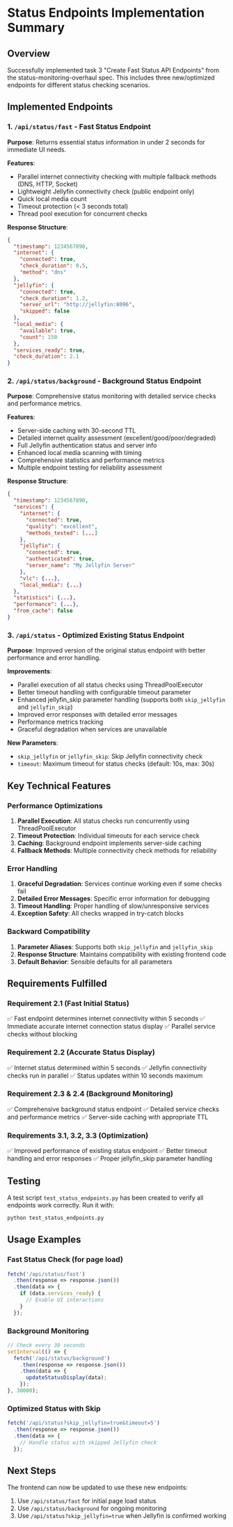 # Status Endpoints Implementation Summary

## Overview
Successfully implemented task 3 "Create Fast Status API Endpoints" from the status-monitoring-overhaul spec. This includes three new/optimized endpoints for different status checking scenarios.

## Implemented Endpoints

### 1. `/api/status/fast` - Fast Status Endpoint
**Purpose**: Returns essential status information in under 2 seconds for immediate UI needs.

**Features**:
- Parallel internet connectivity checking with multiple fallback methods (DNS, HTTP, Socket)
- Lightweight Jellyfin connectivity check (public endpoint only)
- Quick local media count
- Timeout protection (< 3 seconds total)
- Thread pool execution for concurrent checks

**Response Structure**:
```json
{
  "timestamp": 1234567890,
  "internet": {
    "connected": true,
    "check_duration": 0.5,
    "method": "dns"
  },
  "jellyfin": {
    "connected": true,
    "check_duration": 1.2,
    "server_url": "http://jellyfin:8096",
    "skipped": false
  },
  "local_media": {
    "available": true,
    "count": 150
  },
  "services_ready": true,
  "check_duration": 2.1
}
```

### 2. `/api/status/background` - Background Status Endpoint
**Purpose**: Comprehensive status monitoring with detailed service checks and performance metrics.

**Features**:
- Server-side caching with 30-second TTL
- Detailed internet quality assessment (excellent/good/poor/degraded)
- Full Jellyfin authentication status and server info
- Enhanced local media scanning with timing
- Comprehensive statistics and performance metrics
- Multiple endpoint testing for reliability assessment

**Response Structure**:
```json
{
  "timestamp": 1234567890,
  "services": {
    "internet": {
      "connected": true,
      "quality": "excellent",
      "methods_tested": [...]
    },
    "jellyfin": {
      "connected": true,
      "authenticated": true,
      "server_name": "My Jellyfin Server"
    },
    "vlc": {...},
    "local_media": {...}
  },
  "statistics": {...},
  "performance": {...},
  "from_cache": false
}
```

### 3. `/api/status` - Optimized Existing Status Endpoint
**Purpose**: Improved version of the original status endpoint with better performance and error handling.

**Improvements**:
- Parallel execution of all status checks using ThreadPoolExecutor
- Better timeout handling with configurable timeout parameter
- Enhanced jellyfin_skip parameter handling (supports both `skip_jellyfin` and `jellyfin_skip`)
- Improved error responses with detailed error messages
- Performance metrics tracking
- Graceful degradation when services are unavailable

**New Parameters**:
- `skip_jellyfin` or `jellyfin_skip`: Skip Jellyfin connectivity check
- `timeout`: Maximum timeout for status checks (default: 10s, max: 30s)

## Key Technical Features

### Performance Optimizations
1. **Parallel Execution**: All status checks run concurrently using ThreadPoolExecutor
2. **Timeout Protection**: Individual timeouts for each service check
3. **Caching**: Background endpoint implements server-side caching
4. **Fallback Methods**: Multiple connectivity check methods for reliability

### Error Handling
1. **Graceful Degradation**: Services continue working even if some checks fail
2. **Detailed Error Messages**: Specific error information for debugging
3. **Timeout Handling**: Proper handling of slow/unresponsive services
4. **Exception Safety**: All checks wrapped in try-catch blocks

### Backward Compatibility
1. **Parameter Aliases**: Supports both `skip_jellyfin` and `jellyfin_skip`
2. **Response Structure**: Maintains compatibility with existing frontend code
3. **Default Behavior**: Sensible defaults for all parameters

## Requirements Fulfilled

### Requirement 2.1 (Fast Initial Status)
✅ Fast endpoint determines internet connectivity within 5 seconds
✅ Immediate accurate internet connection status display
✅ Parallel service checks without blocking

### Requirement 2.2 (Accurate Status Display)
✅ Internet status determined within 5 seconds
✅ Jellyfin connectivity checks run in parallel
✅ Status updates within 10 seconds maximum

### Requirement 2.3 & 2.4 (Background Monitoring)
✅ Comprehensive background status endpoint
✅ Detailed service checks and performance metrics
✅ Server-side caching with appropriate TTL

### Requirements 3.1, 3.2, 3.3 (Optimization)
✅ Improved performance of existing status endpoint
✅ Better timeout handling and error responses
✅ Proper jellyfin_skip parameter handling

## Testing
A test script `test_status_endpoints.py` has been created to verify all endpoints work correctly. Run it with:

```bash
python test_status_endpoints.py
```

## Usage Examples

### Fast Status Check (for page load)
```javascript
fetch('/api/status/fast')
  .then(response => response.json())
  .then(data => {
    if (data.services_ready) {
      // Enable UI interactions
    }
  });
```

### Background Monitoring
```javascript
// Check every 30 seconds
setInterval(() => {
  fetch('/api/status/background')
    .then(response => response.json())
    .then(data => {
      updateStatusDisplay(data);
    });
}, 30000);
```

### Optimized Status with Skip
```javascript
fetch('/api/status?skip_jellyfin=true&timeout=5')
  .then(response => response.json())
  .then(data => {
    // Handle status with skipped Jellyfin check
  });
```

## Next Steps
The frontend can now be updated to use these new endpoints:
1. Use `/api/status/fast` for initial page load status
2. Use `/api/status/background` for ongoing monitoring
3. Use `/api/status?skip_jellyfin=true` when Jellyfin is confirmed working